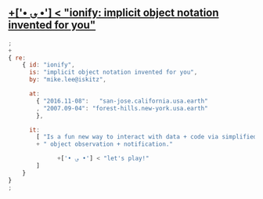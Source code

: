 ## [+['• ؈ •']  <  "ionify: implicit object notation invented for you"](about/ionify.md)

```javascript
;
+
{ re:
    { id: "ionify",
      is: "implicit object notation invented for you",
      by: "mike.lee@iskitz",

      at:
        { "2016.11-08":   "san-jose.california.usa.earth"
        , "2007.09-04": "forest-hills.new-york.usa.earth"
        },

      it:
        [ "Is a fun new way to interact with data + code via simplified"
        + " object observation + notification."

              +['• ؈ •'] < "let's play!"
        ]
    }
}
;
```